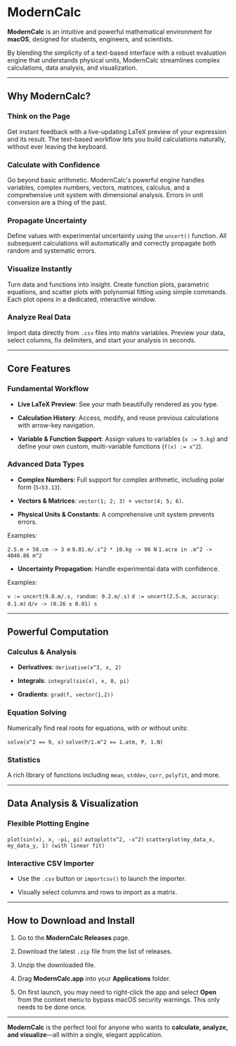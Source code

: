 # ModernCalc

**ModernCalc** is an intuitive and powerful mathematical environment for **macOS**, designed for students, engineers, and scientists.  

By blending the simplicity of a text-based interface with a robust evaluation engine that understands physical units, ModernCalc streamlines complex calculations, data analysis, and visualization.

---

## Why ModernCalc?

### Think on the Page  

Get instant feedback with a live-updating LaTeX preview of your expression and its result. The text-based workflow lets you build calculations naturally, without ever leaving the keyboard.

### Calculate with Confidence  

Go beyond basic arithmetic. ModernCalc's powerful engine handles variables, complex numbers, vectors, matrices, calculus, and a comprehensive unit system with dimensional analysis. Errors in unit conversion are a thing of the past.

### Propagate Uncertainty  

Define values with experimental uncertainty using the `uncert()` function. All subsequent calculations will automatically and correctly propagate both random and systematic errors.

### Visualize Instantly  

Turn data and functions into insight. Create function plots, parametric equations, and scatter plots with polynomial fitting using simple commands. Each plot opens in a dedicated, interactive window.

### Analyze Real Data  

Import data directly from `.csv` files into matrix variables. Preview your data, select columns, fix delimiters, and start your analysis in seconds.

---

## Core Features

### Fundamental Workflow

- **Live LaTeX Preview**: See your math beautifully rendered as you type.  

- **Calculation History**: Access, modify, and reuse previous calculations with arrow-key navigation.  

- **Variable & Function Support**: Assign values to variables (`x := 5.kg`) and define your own custom, multi-variable functions (`f(x) := x^2`).  

### Advanced Data Types

- **Complex Numbers**: Full support for complex arithmetic, including polar form (`5∠53.13`).  

- **Vectors & Matrices**: `vector(1; 2; 3) + vector(4; 5; 6)`.  

- **Physical Units & Constants**: A comprehensive unit system prevents errors.  

Examples:

`2.5.m + 50.cm -> 3 m`
`9.81.m/.s^2 * 10.kg -> 98 N`
`1.acre in .m^2 -> 4046.86 m^2`

- **Uncertainty Propagation**: Handle experimental data with confidence.  

Examples:

`v := uncert(9.8.m/.s, random: 0.2.m/.s)`
`d := uncert(2.5.m, accuracy: 0.1.m)`
`d/v -> (0.26 ± 0.01) s`

---

## Powerful Computation

### Calculus & Analysis

- **Derivatives**: `derivative(x^3, x, 2)`  

- **Integrals**: `integral(sin(x), x, 0, pi)`  

- **Gradients**: `grad(f, vector(1,2))`  

### Equation Solving

Numerically find real roots for equations, with or without units:  

`solve(x^2 == 9, x)`
`solve(P/1.m^2 == 1.atm, P, 1.N)`

### Statistics

A rich library of functions including `mean`, `stddev`, `corr`, `polyfit`, and more.

---

## Data Analysis & Visualization

### Flexible Plotting Engine

`plot(sin(x), x, -pi, pi)`
`autoplot(x^2, -x^2)`
`scatterplot(my_data_x, my_data_y, 1) (with linear fit)`

### Interactive CSV Importer

- Use the `.csv` button or `importcsv()` to launch the importer.  

- Visually select columns and rows to import as a matrix.  

---

## How to Download and Install

1. Go to the **ModernCalc Releases** page.  

2. Download the latest `.zip` file from the list of releases.  

3. Unzip the downloaded file.  

4. Drag **ModernCalc.app** into your **Applications** folder.  

5. On first launch, you may need to right-click the app and select **Open** from the context menu to bypass macOS security warnings. This only needs to be done once.  

---

**ModernCalc** is the perfect tool for anyone who wants to **calculate, analyze, and visualize**—all within a single, elegant application.


